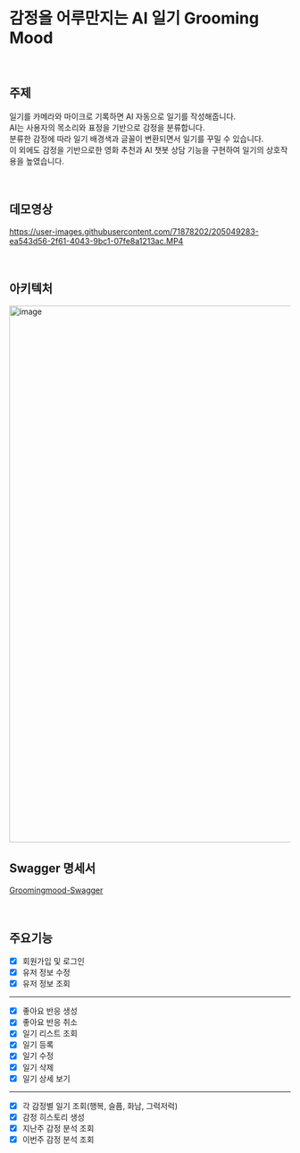 # 감정을 어루만지는 AI 일기 Grooming Mood

</br>

## 주제

일기를 카메라와 마이크로 기록하면 AI 자동으로 일기를 작성해줍니다.<br>
AI는 사용자의 목소리와 표정을 기반으로 감정을 분류합니다.<br>
분류한 감정에 따라 일기 배경색과 글꼴이 변환되면서 일기를 꾸밀 수 있습니다.<br>
이 외에도 감정을 기반으로한 영화 추천과 AI 챗봇 상담 기능을 구현하여 일기의 상호작용을 높였습니다.<br>

</br>

## 데모영상

https://user-images.githubusercontent.com/71878202/205049283-ea543d56-2f61-4043-9bc1-07fe8a1213ac.MP4

</br>

## 아키텍처
<img width="960" alt="image" src="https://user-images.githubusercontent.com/71878202/205048191-9e461be6-7649-43a7-82d4-7a7ad364b0e8.png">

</br>

## Swagger 명세서
[Groomingmood-Swagger](http://ec2-52-196-145-123.ap-northeast-1.compute.amazonaws.com:8080/swagger-ui/index.html)

</br>

## 주요기능
- [x] 회원가입 및 로그인
- [x] 유저 정보 수정
- [x] 유저 정보 조회
---
- [x] 좋아요 반응 생성
- [x] 좋아요 반응 취소
- [x] 일기 리스트 조회
- [x] 일기 등록
- [x] 일기 수정
- [x] 일기 삭제
- [x] 일기 상세 보기
---
- [x] 각 감정별 일기 조회(행복, 슬픔, 화남, 그럭저럭)
- [x] 감정 히스토리 생성
- [x] 지난주 감정 분석 조회
- [x] 이번주 감정 분석 조회
